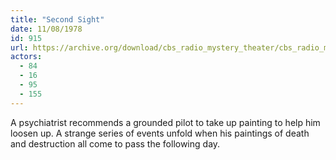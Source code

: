 ```yaml
---
title: "Second Sight"
date: 11/08/1978
id: 915
url: https://archive.org/download/cbs_radio_mystery_theater/cbs_radio_mystery_theater-0901-0950.zip/cbs_radio_mystery_theater-0901-0950%2Fcbsrmt_0915_second_sight.mp3
actors:
  - 84
  - 16
  - 95
  - 155
---
```

A psychiatrist recommends a grounded pilot to take up painting to help him loosen up. A strange series of events unfold when his paintings of death and destruction all come to pass the following day.